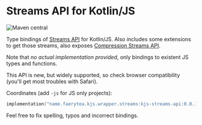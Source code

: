 # Streams API for Kotlin/JS

![Maven central](https://maven-badges.herokuapp.com/maven-central/name.faerytea.kjs.wrapper.streams/kjs-streams-api/badge.svg?style=flat)

Type bindings of [Streams API](https://developer.mozilla.org/docs/Web/API/Streams_API) for Kotlin/JS.
Also includes some extensions to get those streams, also exposes 
[Compression Streams API](https://developer.mozilla.org/docs/Web/API/Compression_Streams_API).

Note that _no actual implementation provided_, only bindings to existent JS types and functions.

This API is new, but widely supported, so check browser compatibility (you'll get most troubles with Safari).

Coordinates (add `-js` for JS only projects):
```kotlin
implementation("name.faerytea.kjs.wrapper.streams:kjs-streams-api:0.0.1")
```

Feel free to fix spelling, typos and incorrect bindings.

